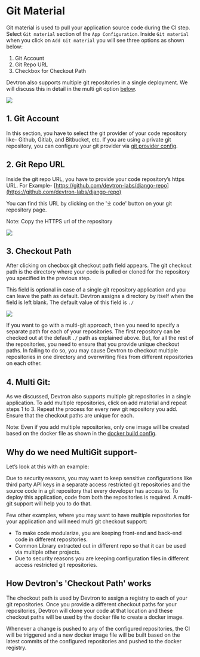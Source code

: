 # Git Material

Git material is used to pull your application source code during the CI step. Select `Git material` section of the  `App Configuration`. Inside `Git material` when you click on `Add Git material` you will see three options as shown below:

1. Git Account
2. Git Repo URL
3. Checkbox for Checkout Path

Devtron also supports multiple git repositories in a single deployment. We will discuss this in detail in the multi git option [below](git-material.md#4-multi-git).

![](../../.gitbook/assets/move1%20%283%29.gif)

## 1. Git Account

In this section, you have to select the git provider of your code repository like- Github, Gitlab, and Bitbucket, etc. If you are using a private git repository, you can configure your git provider via [git provider config](../git-provider-config/).

## 2. Git Repo URL

Inside the git repo URL, you have to provide your code repository’s https URL. For Example- [https://github.com/devtron-labs/django-repo](https://github.com/devtron-labs/django-repo)

You can find this URL by clicking on the '⤓ code' button on your git repository page.

Note: Copy the HTTPS url of the repository

![](../../.gitbook/assets/github_url%20%282%29.png)

## 3. Checkout Path

After clicking on checbox git checkout path field appears. The git checkout path is the directory where your code is pulled or cloned for the repository you specified in the previous step.

This field is optional in case of a single git repository application and you can leave the path as default. Devtron assigns a directory by itself when the field is left blank. The default value of this field is `./`

![](../../.gitbook/assets/git_material2%20%283%29.jpg)

If you want to go with a multi-git approach, then you need to specify a separate path for each of your repositories. The first repository can be checked out at the default `./` path as explained above. But, for all the rest of the repositories, you need to ensure that you provide unique checkout paths. In failing to do so, you may cause Devtron to checkout multiple repositories in one directory and overwriting files from different repositories on each other.

## 4. Multi Git:

As we discussed, Devtron also supports multiple git repositories in a single application. To add multiple repositories, click on add material and repeat steps 1 to 3. Repeat the process for every new git repository you add. Ensure that the checkout paths are unique for each.

Note: Even if you add multiple repositories, only one image will be created based on the docker file as shown in the [docker build config](docker-build-configuration.md).

## **Why do we need MultiGit support-**

Let’s look at this with an example:

Due to security reasons, you may want to keep sensitive configurations like third party API keys in a separate access restricted git repositories and the source code in a git repository that every developer has access to. To deploy this application, code from both the repositories is required. A multi-git support will help you to do that.

Few other examples, where you may want to have multiple repositories for your application and will need multi git checkout support:

* To make code modularize, you are keeping front-end and back-end code in different repositories.
* Common Library extracted out in different repo so that it can be used via multiple other projects.
* Due to security reasons you are keeping configuration files in different access restricted git repositories.

## **How Devtron's 'Checkout Path' works**

The checkout path is used by Devtron to assign a registry to each of your git repositories.
Once you provide a different checkout paths for your repositories, Devtron will clone your code at that location and these checkout paths will be used by the docker file to create a docker image.

Whenever a change is pushed to any of the configured repositories, the CI will be triggered and a new docker image file will be built based on the latest commits of the configured repositories and pushed to the docker registry.